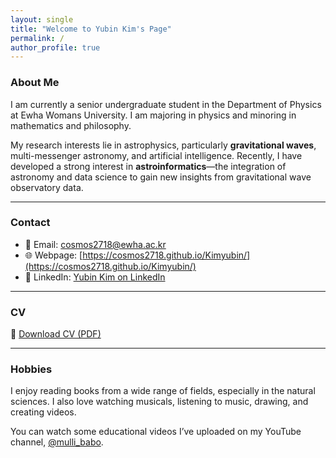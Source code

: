 ```yaml
--- 
layout: single
title: "Welcome to Yubin Kim's Page"
permalink: /
author_profile: true 
---
```

### About Me

I am currently a senior undergraduate student in the Department of Physics at Ewha Womans University. I am majoring in physics and minoring in mathematics and philosophy.

My research interests lie in astrophysics, particularly **gravitational waves**, multi-messenger astronomy, and artificial intelligence. Recently, I have developed a strong interest in **astroinformatics**—the integration of astronomy and data science to gain new insights from gravitational wave observatory data.

---

### Contact

- 📧 Email: [cosmos2718@ewha.ac.kr](mailto:cosmos2718@ewha.ac.kr)  
- 🌐 Webpage: [https://cosmos2718.github.io/Kimyubin/](https://cosmos2718.github.io/Kimyubin/)  
- 💼 LinkedIn: [Yubin Kim on LinkedIn](http://www.linkedin.com/in/yubin-kim-1bb6a32a6)

---

### CV

📄 [Download CV (PDF)](YubinKim_CV_2025_07.pdf)

---

### Hobbies

I enjoy reading books from a wide range of fields, especially in the natural sciences. I also love watching musicals, listening to music, drawing, and creating videos.

You can watch some educational videos I’ve uploaded on my YouTube channel, [@mulli_babo](https://www.youtube.com/@mulli_babo).


